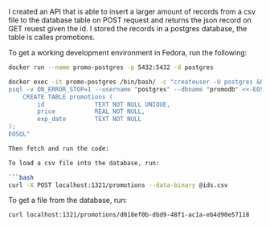 I created an API that is able to insert a larger amount of records from a csv file to the database table on POST request and returns the json record on GET reuest given the id.
I stored the records in a postgres database, the table is calles promotions.  

To get a working development environment in Fedora, run the following:
```bash
docker run --name promo-postgres -p 5432:5432 -d postgres

docker exec -it promo-postgres /bin/bash/ -c "createuser -U postgres && createdb --owner postgres -U postgres promodb &&
psql -v ON_ERROR_STOP=1 --username "postgres" --dbname "promodb" <<-EOSQL
    CREATE TABLE promotions (
        id              TEXT NOT NULL UNIQUE,
        price           REAL NOT NULL,
        exp_date        TEXT NOT NULL
);
EOSQL"

Then fetch and run the code:

To load a csv file into the database, run:

```bash
curl -X POST localhost:1321/promotions --data-binary @ids.csv
```

To get a file from the database, run:

```bash
curl localhost:1321/promotions/d018ef0b-dbd9-48f1-ac1a-eb4d90e57118
```
